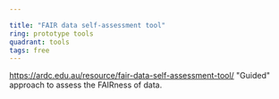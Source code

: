```yaml
---

title: "FAIR data self-assessment tool"
ring: prototype tools
quadrant: tools
tags: free
---
```

https://ardc.edu.au/resource/fair-data-self-assessment-tool/
"Guided" approach to assess the FAIRness of data.
